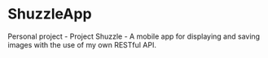 # ShuzzleApp
Personal project - Project Shuzzle - A mobile app for displaying and saving images with the use of my own RESTful API.
